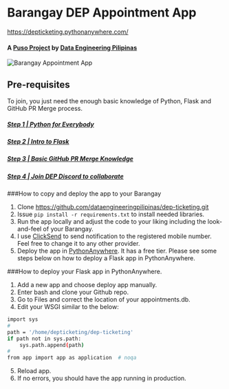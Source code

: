 # Barangay DEP Appointment App
https://depticketing.pythonanywhere.com/

#### A [Puso Project](https://www.thepusoproject.ph/) by [Data Engineering Pilipinas](https://dataengineering.ph/)

![Barangay Appointment App](https://github.com/user-attachments/assets/67d31901-85b0-4fa8-926e-46845da8e4d3)


## Pre-requisites
To join, you just need the enough basic knowledge of Python, Flask and GitHub PR Merge process.
##### [Step 1 | Python for Everybody](https://citizendev.code.sydney/)
##### [Step 2 | Intro to Flask](https://www.youtube.com/playlist?list=PLXmMXHVSvS-AjwTOtiW1DXFYTgUlrUmHV)
##### [Step 3 | Basic GitHub PR Merge Knowledge](https://github.com/dataengineeringpilipinas/thepusoproject/wiki/CitizenDev-%7C-TPP-GitHub-PR-Merge-Flow)
##### [Step 4 | Join DEP Discord to collaborate](https://discord.com/invite/buDgydz7J9)

###How to copy and deploy the app to your Barangay

1. Clone https://github.com/dataengineeringpilipinas/dep-ticketing.git
2. Issue `pip install -r requirements.txt` to install needed libraries.
3. Run the app locally and adjust the code to your liking including the look-and-feel of your Barangay. 
4. I use [ClickSend](http://clicksend.com/) to send notification to the registered mobile number. Feel free to change it to any other provider. 
5. Deploy the app in [PythonAnywhere](https://www.pythonanywhere.com/). It has a free tier. Please see some steps below on how to deploy a Flask app in PythonAnywhere.

###How to deploy your Flask app in PythonAnywhere.
1. Add a new app and choose deploy app manually.
2. Enter bash and clone your Github repo.
3. Go to Files and correct the location of your appointments.db.
4. Edit your WSGI similar to the below: 
```bash
import sys
#
path = '/home/depticketing/dep-ticketing'
if path not in sys.path:
    sys.path.append(path)
#
from app import app as application  # noqa
```
5. Reload app.
6. If no errors, you should have the app running in production.

